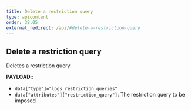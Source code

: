 ```yaml
---
title: Delete a restriction query
type: apicontent
order: 38.05
external_redirect: /api/#delete-a-restriction-query
---
```


## Delete a restriction query

Deletes a restriction query.

**PAYLOAD**::

* `data["type"]="logs_restriction_queries"`
* `data["attributes"]["restriction_query"]`: The restriction query to be imposed
